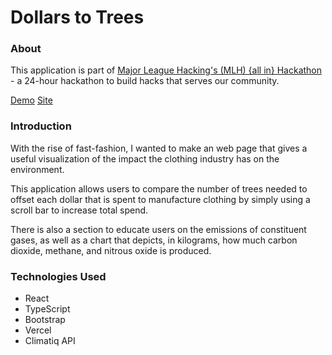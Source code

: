 # Dollars to Trees

### About

This application is part of [Major League Hacking's (MLH) {all in} Hackathon](https://organize.mlh.io/participants/events/8989-airhacks) - a 24-hour hackathon to build hacks that serves our community.

[Demo]()
[Site]()

### Introduction

With the rise of fast-fashion, I wanted to make an web page that gives a useful visualization of the impact the clothing industry has on the environment.

This application allows users to compare the number of trees needed to offset each dollar that is spent to manufacture clothing by simply using a scroll bar to increase total spend.

There is also a section to educate users on the emissions of constituent gases, as well as a chart that depicts, in kilograms, how much carbon dioxide, methane, and nitrous oxide is produced.

### Technologies Used

- React
- TypeScript
- Bootstrap
- Vercel
- Climatiq API
